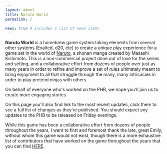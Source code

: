 ```yaml
---
layout: about
title: Naruto World
permalink: /

news: true # includes a list of news items
---
```


**Naruto World** is a homebrew game system taking elements from several other systems (Exalted, d20, etc) to create a unique play experience for a game set in the world of [Naruto](https://en.wikipedia.org/wiki/Naruto), a shonen manga created by Masashi Kishimoto. This is a non-commercial project done out of love for the series and setting, and a collaborative effort from dozens of people over just as many years in order to refine and improve a set of rules ultimately meant to bring enjoyment to all that struggle through the many, many intricacies in order to play pretend ninjas with others.

On behalf of everyone who's worked on the PHB, we hope you'll join us to create more engaging stories.

On this page you'll also find link to the most recent updates, click them to see a full list of changes as they're published. You should expect any updates to the PHB to be released on Friday evenings.

While this game has been a collaborative effort from dozens of people throughout the years, I want to first and foremost thank the late, great Emily, without whom this game would not exist, though there is a more exhaustive list of contributors that have worked on the game throughout the years that you can find [HERE](https://anchorsify.github.io/Credits/).
